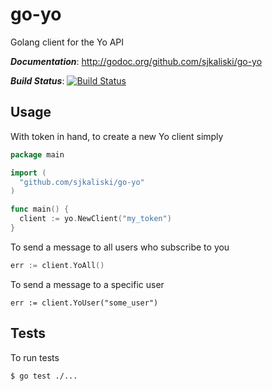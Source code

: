 go-yo
=====

Golang client for the Yo API

***Documentation***: http://godoc.org/github.com/sjkaliski/go-yo

***Build Status***: [![Build Status](https://travis-ci.org/sjkaliski/go-yo.png)](https://travis-ci.org/sjkaliski/go-yo)

## Usage

With token in hand, to create a new Yo client simply

```go
package main

import (
  "github.com/sjkaliski/go-yo"
)

func main() {
  client := yo.NewClient("my_token")
}
```

To send a message to all users who subscribe to you

```go
err := client.YoAll()
```

To send a message to a specific user

```
err := client.YoUser("some_user")
```

## Tests

To run tests

`$ go test ./...`
